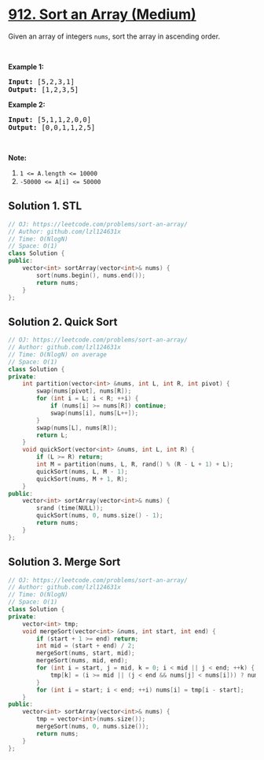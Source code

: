 # [912. Sort an Array (Medium)](https://leetcode.com/problems/sort-an-array/)

<p>Given an array of integers <code>nums</code>, sort the array in ascending order.</p>

<p>&nbsp;</p>

<ol>
</ol>

<p><strong>Example 1:</strong></p>

<pre><strong>Input:</strong>&nbsp;[5,2,3,1]
<strong>Output:</strong> [1,2,3,5]
</pre>

<p><strong>Example 2:</strong></p>

<pre><strong>Input: </strong>[5,1,1,2,0,0]
<strong>Output: </strong>[0,0,1,1,2,5]
</pre>

<p>&nbsp;</p>

<p><strong>Note:</strong></p>

<ol>
	<li><code>1 &lt;= A.length &lt;= 10000</code></li>
	<li><code>-50000 &lt;= A[i] &lt;= 50000</code></li>
</ol>


## Solution 1. STL

```cpp
// OJ: https://leetcode.com/problems/sort-an-array/
// Author: github.com/lzl124631x
// Time: O(NlogN)
// Space: O(1)
class Solution {
public:
    vector<int> sortArray(vector<int>& nums) {
        sort(nums.begin(), nums.end());
        return nums;
    }
};
```

## Solution 2. Quick Sort

```cpp
// OJ: https://leetcode.com/problems/sort-an-array/
// Author: github.com/lzl124631x
// Time: O(NlogN) on average
// Space: O(1)
class Solution {
private:
    int partition(vector<int> &nums, int L, int R, int pivot) {
        swap(nums[pivot], nums[R]);
        for (int i = L; i < R; ++i) {
            if (nums[i] >= nums[R]) continue;
            swap(nums[i], nums[L++]);
        }
        swap(nums[L], nums[R]);
        return L;
    }
    void quickSort(vector<int> &nums, int L, int R) {
        if (L >= R) return;
        int M = partition(nums, L, R, rand() % (R - L + 1) + L);
        quickSort(nums, L, M - 1);
        quickSort(nums, M + 1, R);
    }
public:
    vector<int> sortArray(vector<int>& nums) {
        srand (time(NULL));
        quickSort(nums, 0, nums.size() - 1);
        return nums;
    }
};
```

## Solution 3. Merge Sort

```cpp
// OJ: https://leetcode.com/problems/sort-an-array/
// Author: github.com/lzl124631x
// Time: O(NlogN)
// Space: O(1)
class Solution {
private:
    vector<int> tmp;
    void mergeSort(vector<int> &nums, int start, int end) {
        if (start + 1 >= end) return;
        int mid = (start + end) / 2;
        mergeSort(nums, start, mid);
        mergeSort(nums, mid, end);
        for (int i = start, j = mid, k = 0; i < mid || j < end; ++k) {
            tmp[k] = (i >= mid || (j < end && nums[j] < nums[i])) ? nums[j++] : nums[i++];
        }
        for (int i = start; i < end; ++i) nums[i] = tmp[i - start];
    }
public:
    vector<int> sortArray(vector<int>& nums) {
        tmp = vector<int>(nums.size());
        mergeSort(nums, 0, nums.size());
        return nums;
    }
};
```